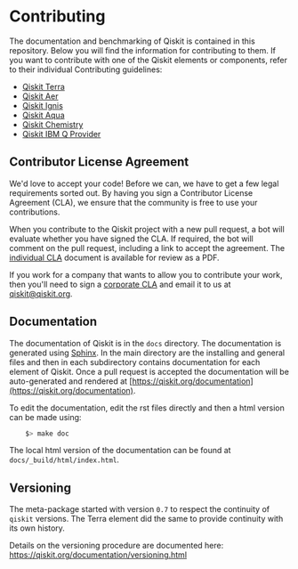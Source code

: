 # Contributing

The documentation and benchmarking of Qiskit is contained in this repository. Below you will find the information for contributing to them. If you want to contribute with one of the Qiskit elements or components, refer to their individual Contributing guidelines:

* [Qiskit Terra](https://github.com/Qiskit/qiskit-terra/blob/master/CONTRIBUTING.md)
* [Qiskit Aer](https://github.com/Qiskit/qiskit-aer/blob/master/CONTRIBUTING.md)
* [Qiskit Ignis](https://github.com/Qiskit/qiskit-ignis/blob/master/CONTRIBUTING.md)
* [Qiskit Aqua](https://github.com/Qiskit/qiskit-aqua/blob/master/CONTRIBUTING.md)
* [Qiskit Chemistry](https://github.com/Qiskit/qiskit-chemistry/blob/master/CONTRIBUTING.md)
* [Qiskit IBM Q Provider](https://github.com/Qiskit/qiskit-ibmq-provider/blob/master/CONTRIBUTING.md)

## Contributor License Agreement

We'd love to accept your code! Before we can, we have to get a few legal
requirements sorted out. By having you sign a Contributor License Agreement (CLA), we
ensure that the community is free to use your contributions.

When you contribute to the Qiskit project with a new pull request, a bot will
evaluate whether you have signed the CLA. If required, the bot will comment on
the pull request,  including a link to accept the agreement. The
[individual CLA](https://qiskit.org/license/qiskit-cla.pdf) document is
available for review as a PDF.

If you work for a company that wants to allow you to contribute your work,
then you'll need to sign a [corporate CLA](https://qiskit.org/license/qiskit-corporate-cla.pdf)
and email it to us at qiskit@qiskit.org.

## Documentation

The documentation of Qiskit is in the ``docs`` directory. The
documentation is generated using [Sphinx](http://www.sphinx-doc.org). In the main directory are the installing and general files and then in each subdirectory contains documentation for each element of Qiskit. Once a pull request is accepted the documentation will be auto-generated and rendered at [https://qiskit.org/documentation](https://qiskit.org/documentation).

To edit the documentation, edit the rst files directly and then a html version can be made using:

```bash
    $> make doc
```

The local html version of the documentation can be found at `docs/_build/html/index.html`.  


## Versioning

The meta-package started with version `0.7` to respect the continuity of `qiskit` versions. The
Terra element did the same to provide continuity with its own history.

Details on the versioning procedure are documented here:
<https://qiskit.org/documentation/versioning.html>

